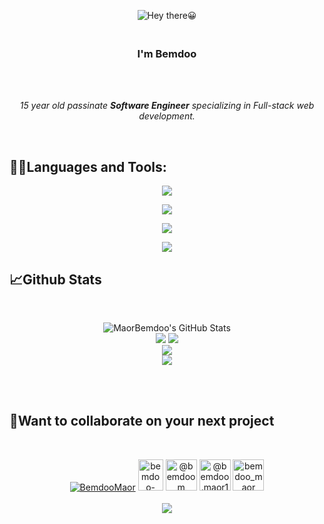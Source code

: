 <p align="center"><img src="https://www.funimada.com/assets/images/cards/big/hello-4.gif" alt="Hey there😀"></p>

<h3 align="center"><br>
<b>I'm Bemdoo</b></h3><br><br>

<p align="center"><i>15 year old passinate <b>Software Engineer</b> specializing in Full-stack web development.</i></p><br>

<h2>👨‍💻Languages and Tools:</h2>
<p align="center">
   <img src="https://skillicons.dev/icons?i=html,css,bootstrap,sass,js,react"/>
</p>

<p align="center">
   <img src="https://skillicons.dev/icons?i=jquery,git,github,bash,figma,webpack"/>
</p>

<p align="center">
   <img src="https://skillicons.dev/icons?i=vite,py,django,cpp,arduino,idea"/>
</p>

<p align="center">
   <img src="https://skillicons.dev/icons?i=vscode,vim,visualstudio,jenkins,atom,codepen"/>
</p>

<h2>📈Github Stats</h2><br>
<p align="center"><img  alt="MaorBemdoo's GitHub Stats" src="https://awesome-github-stats.azurewebsites.net/user-stats/MaorBemdoo?theme=tokyonight&preferLogin=false"/><br>
<img src="https://github-profile-summary-cards.vercel.app/api/cards/profile-details?username=MaorBemdoo&theme=zenburn">
<img src="https://github-readme-stats.vercel.app/api/top-langs?username=MaorBemdoo&layout=pie&theme=dracula&langs_count=7"/><br>
<img src="https://github-readme-streak-stats.herokuapp.com/?user=MaorBemdoo&theme=gruvbox"/><br>
<img src="https://github-profile-trophy.vercel.app/?username=MaorBemdoo&theme=gitdimmed&row=2&column=3"></p><br><br>

<h2>🤼Want to collaborate on  your next project</h2><br>
<p align="center">
<a href="https://twitter.com/BemdooMaor" target="_blank"><img src="https://skillicons.dev/icons?i=twitter" alt="BemdooMaor"></a>
<a href="https://linkedin.com/in/bemdoo-maor-449698279" target="_blank"><img src="https://raw.githubusercontent.com/rahuldkjain/github-profile-readme-generator/master/src/images/icons/Social/linked-in-alt.svg" alt="bemdoo-maor-449698279" height="50" width="40" ></a>
<a href="https://hashnode.com/@bemdoom" target="_blank"><img src="https://cdn.hashnode.com/res/hashnode/image/upload/v1611902473383/CDyAuTy75.png" alt="@bemdoom" height="50" width="50" ></a>
<a href="https://medium.com/@bemdoo.maor1" target="_blank"><img src="https://cdn4.iconfinder.com/data/icons/social-media-circle-7/512/Medium_circle-512.png" alt="@bemdoo.maor1" height="50" width="50" ></a>
<a href="https://www.hackerrank.com/bemdoo_maor" target="_blank"><img src="https://raw.githubusercontent.com/rahuldkjain/github-profile-readme-generator/master/src/images/icons/Social/hackerrank.svg" alt="bemdoo_maor" height="50" width="50" ></a><br><br>
<img src="https://img.shields.io/badge/Gmail-bemdoo.maor1@gmail.com-red?style=flat-square&logo=gmail">
</p>
